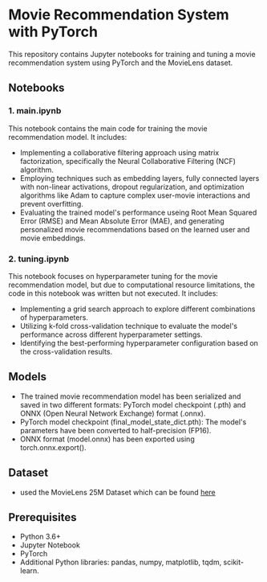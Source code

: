 # Movie Recommendation System with PyTorch

This repository contains Jupyter notebooks for training and tuning a movie recommendation system using PyTorch and the MovieLens dataset.

## Notebooks

### 1. main.ipynb

This notebook contains the main code for training the movie recommendation model. It includes:

- Implementing a collaborative filtering approach using matrix factorization, specifically the Neural Collaborative Filtering (NCF) algorithm.
- Employing techniques such as embedding layers, fully connected layers with non-linear activations, dropout regularization, and optimization algorithms like Adam to capture complex user-movie interactions and prevent overfitting.
- Evaluating the trained model's performance useing Root Mean Squared Error (RMSE) and Mean Absolute Error (MAE), and generating personalized movie recommendations based on the learned user and movie embeddings.

### 2. tuning.ipynb

This notebook focuses on hyperparameter tuning for the movie recommendation model, but due to computational resource limitations, the code in this notebook was written but not executed. It includes:

- Implementing a grid search approach to explore different combinations of hyperparameters.
- Utilizing k-fold cross-validation technique to evaluate the model's performance across different hyperparameter settings.
- Identifying the best-performing hyperparameter configuration based on the cross-validation results.

## Models

- The trained movie recommendation model has been serialized and saved in two different formats: PyTorch model checkpoint (.pth) and ONNX (Open Neural Network Exchange) format (.onnx).
- PyTorch model checkpoint (final_model_state_dict.pth): The model's parameters have been converted to half-precision (FP16).
- ONNX format (model.onnx) has been exported using torch.onnx.export().

## Dataset

- used the MovieLens 25M Dataset which can be found [here](https://grouplens.org/datasets/movielens/)

## Prerequisites

- Python 3.6+
- Jupyter Notebook
- PyTorch
- Additional Python libraries: pandas, numpy, matplotlib, tqdm, scikit-learn.


